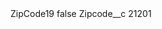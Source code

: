 <?xml version="1.0" encoding="UTF-8"?>
<CustomMetadata xmlns="http://soap.sforce.com/2006/04/metadata" xmlns:xsi="http://www.w3.org/2001/XMLSchema-instance" xmlns:xsd="http://www.w3.org/2001/XMLSchema">
    <label>ZipCode19</label>
    <protected>false</protected>
    <values>
        <field>Zipcode__c</field>
        <value xsi:type="xsd:string">21201</value>
    </values>
</CustomMetadata>
